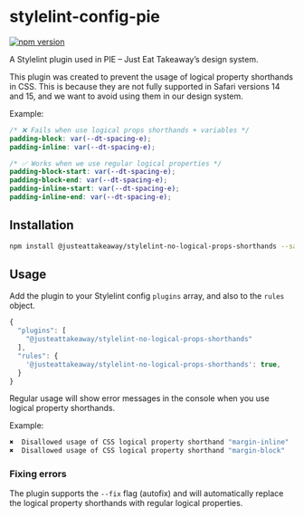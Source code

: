 # stylelint-config-pie

[![npm version](https://badge.fury.io/js/@justeattakeaway%stylelint-no-logical-props-shorthands.svg)](https://badge.fury.io/js/@justeattakeaway%stylelint-no-logical-props-shorthands)

A Stylelint plugin used in PIE – Just Eat Takeaway’s design system.

This plugin was created to prevent the usage of logical property shorthands in CSS. This is because they are not fully supported in Safari versions 14 and 15, and we want to avoid using them in our design system.

Example:

```scss
/* ❌ Fails when use logical props shorthands + variables */
padding-block: var(--dt-spacing-e);
padding-inline: var(--dt-spacing-e);

/* ✅ Works when we use regular logical properties */
padding-block-start: var(--dt-spacing-e);
padding-block-end: var(--dt-spacing-e);
padding-inline-start: var(--dt-spacing-e);
padding-inline-end: var(--dt-spacing-e);
```


## Installation

```bash
npm install @justeattakeaway/stylelint-no-logical-props-shorthands --save-dev
```

## Usage

Add the plugin to your Stylelint config `plugins` array, and also to the `rules` object.

```js
{
  "plugins": [
    "@justeattakeaway/stylelint-no-logical-props-shorthands"
  ],
  "rules": {
    '@justeattakeaway/stylelint-no-logical-props-shorthands': true,
  }
}
```

Regular usage will show error messages in the console when you use logical property shorthands.

Example:

```bash
✖  Disallowed usage of CSS logical property shorthand "margin-inline"   @justeattakeaway/stylelint-no-logical-props-shorthands
✖  Disallowed usage of CSS logical property shorthand "margin-block"    @justeattakeaway/stylelint-no-logical-props-shorthands
```

### Fixing errors

The plugin supports the `--fix` flag (autofix) and will automatically replace the logical property shorthands with regular logical properties.
